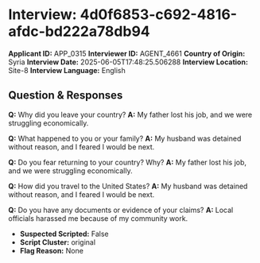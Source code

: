 # Interview: 4d0f6853-c692-4816-afdc-bd222a78db94
**Applicant ID:** APP_0315
**Interviewer ID:** AGENT_4661
**Country of Origin:** Syria
**Interview Date:** 2025-06-05T17:48:25.506288
**Interview Location:** Site-8
**Interview Language:** English

## Question & Responses

**Q:** Why did you leave your country?
**A:** My father lost his job, and we were struggling economically.

**Q:** What happened to you or your family?
**A:** My husband was detained without reason, and I feared I would be next.

**Q:** Do you fear returning to your country? Why?
**A:** My father lost his job, and we were struggling economically.

**Q:** How did you travel to the United States?
**A:** My husband was detained without reason, and I feared I would be next.

**Q:** Do you have any documents or evidence of your claims?
**A:** Local officials harassed me because of my community work.

- **Suspected Scripted:** False
- **Script Cluster:** original
- **Flag Reason:** None